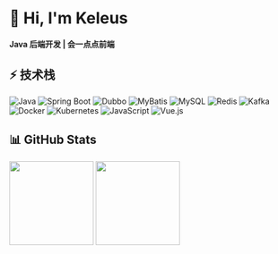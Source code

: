 # 👋 Hi, I'm Keleus

**Java 后端开发 | 会一点点前端**

## ⚡ 技术栈

![Java](https://img.shields.io/badge/Java-ED8B00?style=for-the-badge&logo=openjdk&logoColor=white)
![Spring Boot](https://img.shields.io/badge/Spring%20Boot-6DB33F?style=for-the-badge&logo=springboot&logoColor=white)
![Dubbo](https://img.shields.io/badge/Apache%20Dubbo-5A29E4?style=for-the-badge&logo=apache&logoColor=white)
![MyBatis](https://img.shields.io/badge/MyBatis-DC382D?style=for-the-badge&logo=redhat&logoColor=white)
![MySQL](https://img.shields.io/badge/MySQL-4479A1?style=for-the-badge&logo=mysql&logoColor=white)
![Redis](https://img.shields.io/badge/Redis-DC382D?style=for-the-badge&logo=redis&logoColor=white)
![Kafka](https://img.shields.io/badge/Kafka-231F20?style=for-the-badge&logo=apachekafka&logoColor=white)
![Docker](https://img.shields.io/badge/Docker-2496ED?style=for-the-badge&logo=docker&logoColor=white)
![Kubernetes](https://img.shields.io/badge/Kubernetes-326CE5?style=for-the-badge&logo=kubernetes&logoColor=white)
![JavaScript](https://img.shields.io/badge/JavaScript-F7DF1E?style=for-the-badge&logo=javascript&logoColor=black)
![Vue.js](https://img.shields.io/badge/Vue.js-4FC08D?style=for-the-badge&logo=vue.js&logoColor=white)


## 📊 GitHub Stats

<p>
  <img src="https://github-readme-stats.vercel.app/api?username=keleus&show_icons=true&theme=radical" height="150" />
  <img src="https://github-readme-stats.vercel.app/api/top-langs/?username=keleus&stats_format=bytes&layout=compact&theme=radical" height="150" />
</p>
